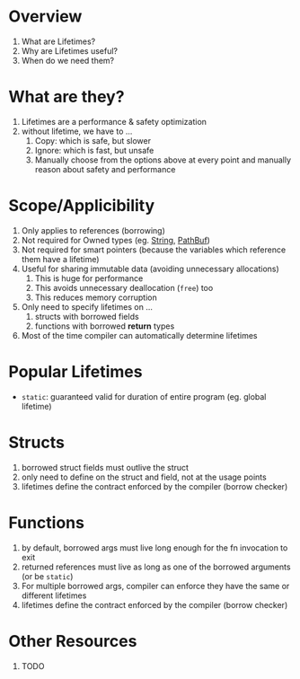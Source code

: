 # Overview

1. What are Lifetimes?
1. Why are Lifetimes useful?
1. When do we need them?

# What are they?

1. Lifetimes are a performance & safety optimization
1. without lifetime, we have to ...
    1. Copy: which is safe, but slower
    2. Ignore: which is fast, but unsafe
    3. Manually choose from the options above at every point and manually reason about safety and performance


# Scope/Applicibility

1. Only applies to references (borrowing)
1. Not required for Owned types (eg. [String](https://doc.rust-lang.org/std/string/struct.String.html), [PathBuf](https://doc.rust-lang.org/stable/std/path/struct.PathBuf.html))
1. Not required for smart pointers (because the variables which reference them have a lifetime)
1. Useful for sharing immutable data (avoiding unnecessary allocations)
    1. This is huge for performance
    1. This avoids unnecessary deallocation (`free`) too
    1. This reduces memory corruption
1. Only need to specify lifetimes on ...
    1. structs with borrowed fields
    1. functions with borrowed **return** types
1. Most of the time compiler can automatically determine lifetimes


# Popular Lifetimes

- `static`: guaranteed valid for duration of entire program (eg. global lifetime)

# Structs
1. borrowed struct fields must outlive the struct
2. only need to define on the struct and field, not at the usage points
3. lifetimes define the contract enforced by the compiler (borrow checker)


# Functions
1. by default, borrowed args must live long enough for the fn invocation to exit
1. returned references must live as long as one of the borrowed arguments (or be `static`)
2. For multiple borrowed args, compiler can enforce they have the same or different lifetimes
3. lifetimes define the contract enforced by the compiler (borrow checker)


# Other Resources

1. TODO
